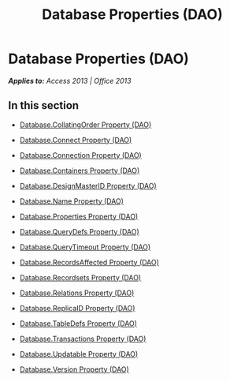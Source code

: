 ﻿---
title: Database Properties (DAO)
TOCTitle: Properties
ms:assetid: eda1187b-7e05-4642-a3d3-a8769d5a8a7a
ms:mtpsurl: https://msdn.microsoft.com/en-us/library/Dn179959(v=office.15)
ms:contentKeyID: 52074929
ms.date: 09/18/2015
mtps_version: v=office.15
---

# Database Properties (DAO)


_**Applies to:** Access 2013 | Office 2013_

## In this section

  - [Database.CollatingOrder Property (DAO)](database-collatingorder-property-dao.md)

  - [Database.Connect Property (DAO)](database-connect-property-dao.md)

  - [Database.Connection Property (DAO)](database-connection-property-dao.md)

  - [Database.Containers Property (DAO)](database-containers-property-dao.md)

  - [Database.DesignMasterID Property (DAO)](database-designmasterid-property-dao.md)

  - [Database.Name Property (DAO)](database-name-property-dao.md)

  - [Database.Properties Property (DAO)](database-properties-property-dao.md)

  - [Database.QueryDefs Property (DAO)](database-querydefs-property-dao.md)

  - [Database.QueryTimeout Property (DAO)](database-querytimeout-property-dao.md)

  - [Database.RecordsAffected Property (DAO)](database-recordsaffected-property-dao.md)

  - [Database.Recordsets Property (DAO)](database-recordsets-property-dao.md)

  - [Database.Relations Property (DAO)](database-relations-property-dao.md)

  - [Database.ReplicaID Property (DAO)](database-replicaid-property-dao.md)

  - [Database.TableDefs Property (DAO)](database-tabledefs-property-dao.md)

  - [Database.Transactions Property (DAO)](database-transactions-property-dao.md)

  - [Database.Updatable Property (DAO)](database-updatable-property-dao.md)

  - [Database.Version Property (DAO)](database-version-property-dao.md)

